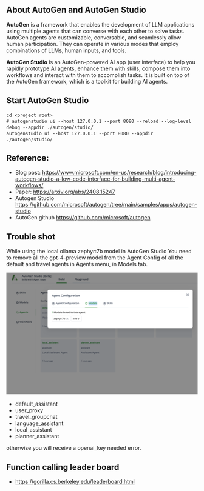 ## About AutoGen and AutoGen Studio
**AutoGen** is a framework that enables the development of LLM applications using multiple agents that can converse with each other to solve tasks. AutoGen agents are customizable, conversable, and seamlessly allow human participation. They can operate in various modes that employ combinations of LLMs, human inputs, and tools.

**AutoGen Studio** is an AutoGen-powered AI app (user interface) to help you rapidly prototype AI agents, enhance them with skills, compose them into workflows and interact with them to accomplish tasks. It is built on top of the AutoGen framework, which is a toolkit for building AI agents.

## Start AutoGen Studio
```shell
cd <project root>
# autogenstudio ui --host 127.0.0.1 --port 8080 --reload --log-level debug --appdir ./autogen/studio/
autogenstudio ui --host 127.0.0.1 --port 8080 --appdir ./autogen/studio/
```

## Reference:
* Blog post: https://www.microsoft.com/en-us/research/blog/introducing-autogen-studio-a-low-code-interface-for-building-multi-agent-workflows/
* Paper: https://arxiv.org/abs/2408.15247
* Autogen Studio https://github.com/microsoft/autogen/tree/main/samples/apps/autogen-studio
* AutoGen github https://github.com/microsoft/autogen

## Trouble shot
While using the local ollama zephyr:7b model in AutoGen Studio
You need to remove all the gpt-4-preview model from the Agent Config of all the default and travel agents in Agents menu, in Models tab.

![local agent](./img/remove_gpt_4_model.png)

* default_assistant
* user_proxy
* travel_groupchat
* language_assistant
* local_assistant
* planner_assistant

otherwise you will receive a openai_key needed error.

## Function calling leader board
* https://gorilla.cs.berkeley.edu/leaderboard.html
